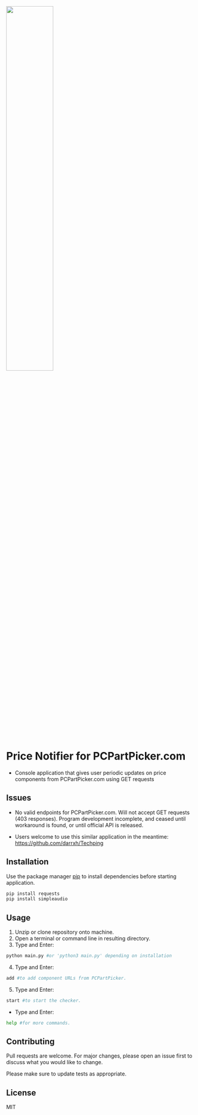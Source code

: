 
 <img src="https://upload.wikimedia.org/wikipedia/commons/e/ee/PCPartPicker_Logo.png" width="50%">
 
# Price Notifier for PCPartPicker.com

- Console application that gives user periodic updates on price components from PCPartPicker.com using GET requests

## Issues

- No valid endpoints for PCPartPicker.com. Will not accept GET requests (403 responses). Program development incomplete, and ceased until workaround is found, or until official API is released. 

- Users welcome to use this similar application in the meantime: https://github.com/darrxh/Techping

## Installation

Use the package manager [pip](https://pip.pypa.io/en/stable/) to install dependencies before starting application.

```bash
pip install requests
pip install simpleaudio
```

## Usage
1. Unzip or clone repository onto machine.
2. Open a terminal or command line in resulting directory.
3. Type and Enter:
```bash
python main.py #or 'python3 main.py' depending on installation
```

4. Type and Enter:
```bash
add #to add component URLs from PCPartPicker. 
```

5. Type and Enter:

```bash
start #to start the checker.
```


- Type and Enter:

```bash
help #for more commands.
```



## Contributing

Pull requests are welcome. For major changes, please open an issue first
to discuss what you would like to change.

Please make sure to update tests as appropriate.

## License
MIT
